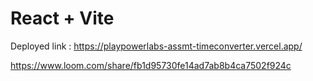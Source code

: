 # React + Vite


Deployed link : https://playpowerlabs-assmt-timeconverter.vercel.app/

https://www.loom.com/share/fb1d95730fe14ad7ab8b4ca7502f924c
